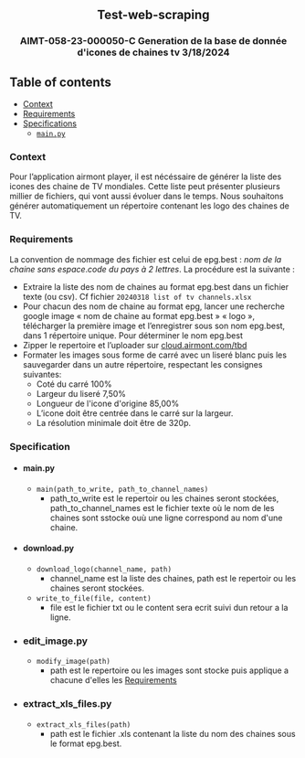 
<h2 align="center">Test-web-scraping</h3>
<h3 align="center">AIMT-058-23-000050-C Generation de la base de donnée d'icones de chaines tv 3/18/2024</h3>

## Table of contents
* [Context](#Context)
* [Requirements](#Requirements)
* [Specifications](#Specifications)
  * [`main.py`](#`main.py`)

### Context

Pour l’application airmont player, il est nécéssaire de générer la liste des icones des chaine de TV mondiales.
Cette liste peut présenter plusieurs millier de fichiers, qui vont aussi évoluer dans le temps.
Nous souhaitons générer automatiquement un répertoire contenant les logo des chaines de TV.

### Requirements


La convention de nommage des fichier est celui de epg.best : *nom de la chaine sans espace*.*code du pays à 2 lettres*.
La procédure est la suivante :

* Extraire la liste des nom de chaines au format epg.best dans un fichier texte (ou csv). Cf fichier `20240318 list of tv
channels.xlsx`
* Pour chacun des nom de chaine au format epg, lancer une recherche google image « nom de chaine au format
epg.best » « logo », télécharger la première image et l’enregistrer sous son nom epg.best, dans 1 répertoire unique.
Pour déterminer le nom epg.best
* Zipper le repertoire et l’uploader sur [cloud.airmont.com/tbd](https://cloud.airmont.com/tbd)
* Formater les images sous forme de carré avec un liseré blanc puis les sauvegarder dans un autre répertoire, respectant les consignes suivantes:
  * Coté du carré 100%
  * Largeur du liseré 7,50%
  * Longueur de l'icone d'origine 85,00%
  * L’icone doit être centrée dans le carré sur la largeur.
  * La résolution minimale doit être de 320p.

### Specification
* #### main.py
  * `main(path_to_write, path_to_channel_names)`
    * path_to_write est le repertoir ou les chaines seront stockées, path_to_channel_names est le fichier texte où le nom de les chaines sont sstocke ouù une ligne correspond au nom d'une chaine.
* #### download.py
  * `download_logo(channel_name, path)`
    * channel_name est la liste des chaines, path est le repertoir ou les chaines seront stockées.
  * `write_to_file(file, content)`
    * file est le fichier txt ou le content sera ecrit suivi dun retour a la ligne.
* ### edit_image.py
  * `modify_image(path)`
    * path est le repertoire ou les images sont stocke puis applique a chacune d'elles les [Requirements](#Requirements)
* ### extract_xls_files.py
  * `extract_xls_files(path)`
    * path est le fichier .xls contenant la liste du nom des chaines sous le format epg.best.
    
      
